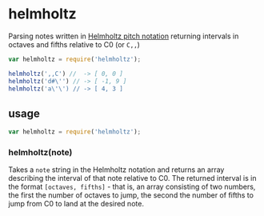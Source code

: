 # helmholtz

Parsing notes written in
[Helmholtz pitch notation](http://en.wikipedia.org/wiki/Helmholtz_pitch_notation)
returning intervals in octaves and fifths relative to C0 (or `C,,`)

```js
var helmholtz = require('helmholtz');

helmholtz(',,C') //  -> [ 0, 0 ]
helmholtz('d#\'') // -> [ -1, 9 ]
helmholtz('a\'\') // -> [ 4, 3 ]
```

## usage

```js
var helmholtz = require('helmholtz');
```

### helmholtz(note)

Takes a `note` string in the Helmholtz notation and returns an array
describing the interval of that note relative to C0. The returned interval is
in the format `[octaves, fifths]` - that is, an array consisting of two
numbers, the first the number of octaves to jump, the second the number of
fifths to jump from C0 to land at the desired note.

